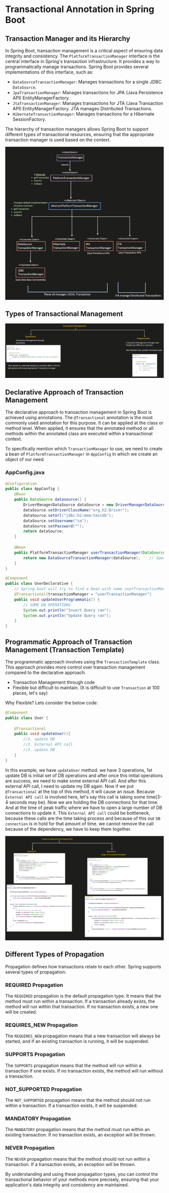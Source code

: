 # Transactional Annotation in Spring Boot

## Transaction Manager and its Hierarchy

In Spring Boot, transaction management is a critical aspect of ensuring data integrity and consistency. The `PlatformTransactionManager` interface is the central interface in Spring's transaction infrastructure. It provides a way to programmatically manage transactions. Spring Boot provides several implementations of this interface, such as:

- `DataSourceTransactionManager`: Manages transactions for a single JDBC `DataSource`.
- `JpaTransactionManager`: Manages transactions for JPA (Java Persistence API) EntityManagerFactory.
- `JtaTransactionManager`: Manages transactions for JTA (Java Transaction API) EntityManagerFactory. JTA manages Distributed Transactions.
- `HibernateTransactionManager`: Manages transactions for a Hibernate SessionFactory.

The hierarchy of transaction managers allows Spring Boot to support different types of transactional resources, ensuring that the appropriate transaction manager is used based on the context.

![transaction-managers-hierarchy](https://github.com/DharaniDJ/spring-boot-daily-learnings/blob/assets/transaction-managers-hierarchy.png)

## Types of Transactional Management

![transaction-management-types](https://github.com/DharaniDJ/spring-boot-daily-learnings/blob/assets/transaction-management-types.png)

## Declarative Approach of Transaction Management

The declarative approach to transaction management in Spring Boot is achieved using annotations. The `@Transactional` annotation is the most commonly used annotation for this purpose. It can be applied at the class or method level. When applied, it ensures that the annotated method or all methods within the annotated class are executed within a transactional context.

To specifically mention which `TransactionManager` to use, we need to create a bean of `PlatformTransactionManager` in `AppConfig` in which we create an object of our need.

### AppConfig.java
```java
@Configuration
public class AppConfig {
    @Bean
    public DataSource datasource() {
        DriverManagerDataSource dataSource = new DriverManagerDataSource();
        dataSource.setDriverClassName("org.h2.Driver");
        dataSource.setUrl("jdbc:h2:mem:testdb");
        dataSource.setUsername("sa");
        dataSource.setPassword("");
        return dataSource;
    }

    @Bean
    public PlatformTransactionManager userTransactionManager(DataSource dataSource){
        return new DataSourceTransactionManager(dataSource);    // Specifically tell by creating a bean of a platform transaction manager and create an object of whatever you have to work with 
    }
}
```

```java
@Component
public class UserDeclarative {
    // Spring boot will try to find a bean with name userTransactionManager
    @Transactional(transactionManager = "userTransactionManager")
    public void updateUserProgrammatic() {
        // SOME DB OPERATIONS
        System.out.println("Insert Query ran");
        System.out.println("Update Query ran");
    }
}
```

## Programmatic Approach of Transaction Management (Transaction Template)

The programmatic approach involves using the `TransactionTemplate` class. This approach provides more control over transaction management compared to the declarative approach.

- Transaction Management through code
- Flexible but difficult to maintain. (It is difficult to use `Transaction` at 100 places, let's say)

Why Flexible? Lets consider the below code:

```java
@Component
public class User {

    @Transactional
    public void updateUser(){
        //1. update DB
        //2. External API call
        //3. update DB
    }
}
```

In this example, we have `updateUser` method. we have 3 operations, 1st update DB is initial set of DB operations and after once this initial operations are success, we need to make some external API call. And after this external API call, I need to update my DB again. Now if we put `@Transactional` at the top of this method, it will cause an issue. Because `External API call` is involved here, let's say this call is taking some time(3-4 seconds may be). Now we are holding the DB connections for that time. And at the time of peak traffic where we have to open a large number of DB connections to update it. This `External API call` could be bottleneck, because these calls are the time taking process and because of this our `DB connection` is in hold for that amount of time. we cannot remove the call because of the dependency, we have to keep them together.

![programmatic-approaches](https://github.com/DharaniDJ/spring-boot-daily-learnings/blob/assets/programmatic-approaches.png)

## Different Types of Propagation

Propagation defines how transactions relate to each other. Spring supports several types of propagation:

### REQUIRED Propagation

The `REQUIRED` propagation is the default propagation type. It means that the method must run within a transaction. If a transaction already exists, the method will run within that transaction. If no transaction exists, a new one will be created.

### REQUIRES_NEW Propagation

The `REQUIRES_NEW` propagation means that a new transaction will always be started, and if an existing transaction is running, it will be suspended.

### SUPPORTS Propagation

The `SUPPORTS` propagation means that the method will run within a transaction if one exists. If no transaction exists, the method will run without a transaction.

### NOT_SUPPORTED Propagation

The `NOT_SUPPORTED` propagation means that the method should not run within a transaction. If a transaction exists, it will be suspended.

### MANDATORY Propagation

The `MANDATORY` propagation means that the method must run within an existing transaction. If no transaction exists, an exception will be thrown.

### NEVER Propagation

The `NEVER` propagation means that the method should not run within a transaction. If a transaction exists, an exception will be thrown.

By understanding and using these propagation types, you can control the transactional behavior of your methods more precisely, ensuring that your application's data integrity and consistency are maintained.
```